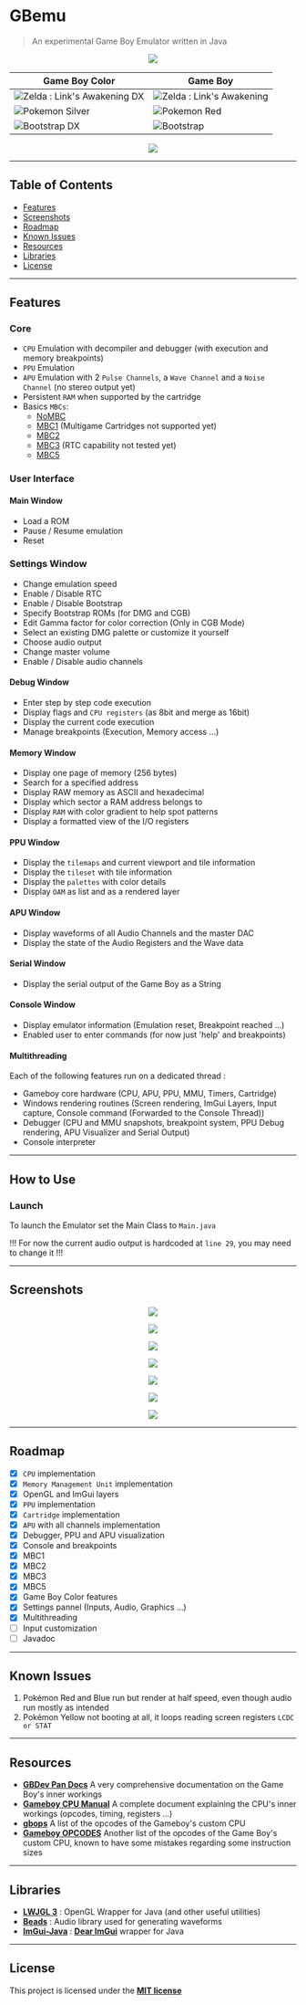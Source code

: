 # GBemu

> An experimental Game Boy Emulator written in Java

<p align="center">
  <img src="img/bootstrap2_DX.gif" />
</p>

| Game Boy Color | Game Boy |
|---|---|
|![Zelda : Link's Awakening DX](img/zelda_DX.gif)|![Zelda : Link's Awakening](img/zelda.gif)|
|![Pokemon Silver](img/pokemon_DX.gif)|![Pokemon Red](img/pokemon.gif)|
|![Bootstrap DX](img/bootstrap_DX.gif)|![Bootstrap](img/bootstrap.gif)|
<p align="center">
  <img src="img/cpu_instr.png" />
</p>


---

## Table of Contents

- [Features](#features)
- [Screenshots](#screenshots)
- [Roadmap](#roadmap)
- [Known Issues](#known-issues)
- [Resources](#resources)
- [Libraries](#libraries)
- [License](#license)

---

## Features
### Core
* ```CPU``` Emulation with decompiler and debugger (with execution and memory breakpoints)
* ```PPU``` Emulation
* ```APU``` Emulation with 2 ```Pulse Channels```, a ```Wave Channel``` and a ```Noise Channel``` (no stereo output yet)
* Persistent ```RAM``` when supported by the cartridge
* Basics ```MBCs```:
    - [NoMBC](https://gbdev.io/pandocs/nombc.html)
    - [MBC1](https://gbdev.io/pandocs/MBC1.html) (Multigame Cartridges not supported yet)
    - [MBC2](https://gbdev.io/pandocs/MBC2.html)
    - [MBC3](https://gbdev.io/pandocs/MBC3.html) (RTC capability not tested yet)
    - [MBC5](https://gbdev.io/pandocs/MBC4.html)
    
### User Interface

#### Main Window
- Load a ROM
- Pause / Resume emulation
- Reset

### Settings Window
- Change emulation speed
- Enable / Disable RTC
- Enable / Disable Bootstrap
- Specify Bootstrap ROMs (for DMG and CGB)
- Edit Gamma factor for color correction (Only in CGB Mode)
- Select an existing DMG palette or customize it yourself
- Choose audio output
- Change master volume
- Enable / Disable audio channels

#### Debug Window
- Enter step by step code execution
- Display flags and ```CPU registers``` (as 8bit and merge as 16bit)
- Display the current code execution
- Manage breakpoints (Execution, Memory access ...)

#### Memory Window
- Display one page of memory (256 bytes)
- Search for a specified address
- Display RAW memory as ASCII and hexadecimal
- Display which sector a RAM address belongs to
- Display ```RAM``` with color gradient to help spot patterns
- Display a formatted view of the I/O registers

#### PPU Window
- Display the ```tilemaps``` and current viewport and tile information
- Display the ```tileset``` with tile information
- Display the ```palettes``` with color details
- Display ```OAM``` as list and as a rendered layer

#### APU Window
- Display waveforms of all Audio Channels and the master DAC
- Display the state of the Audio Registers and the Wave data

#### Serial Window
- Display the serial output of the Game Boy as a String

#### Console Window
- Display emulator information (Emulation reset, Breakpoint reached ...)
- Enabled user to enter commands (for now just 'help' and breakpoints)
  
#### Multithreading
Each of the following features run on a dedicated thread :
- Gameboy core hardware (CPU, APU, PPU, MMU, Timers, Cartridge)
- Windows rendering routines (Screen rendering, ImGui Layers, Input capture, Console command (Forwarded to the Console Thread))
- Debugger (CPU and MMU snapshots, breakpoint system, PPU Debug rendering, APU Visualizer and Serial Output)
- Console interpreter
---

## How to Use
### Launch
To launch the Emulator set the Main Class to ```Main.java```

!!! For now the current audio output is hardcoded at ```line 29```, you may need to change it !!!

---

## Screenshots
<p align="center">
  <img src="img/settings.gif" />
</p>
<p align="center">
  <img src="img/cpu.gif" />
</p>
<p align="center">
  <img src="img/memory.gif" />
</p>
<p align="center">
  <img src="img/ppu.gif" />
</p>
<p align="center">
  <img src="img/apu.gif" />
</p>
<p align="center">
  <img src="img/console.png" />
</p>
<p align="center">
  <img src="img/serial.png" />
</p>

---

## Roadmap
* [x] ```CPU``` implementation
* [x] ```Memory Management Unit``` implementation
* [x] OpenGL and ImGui layers
* [x] ```PPU``` implementation
* [x] ```Cartridge``` implementation
* [x] ```APU``` with all channels implementation
* [x] Debugger, PPU and APU visualization
* [x] Console and breakpoints
* [x] MBC1
* [x] MBC2
* [x] MBC3
* [x] MBC5
* [x] Game Boy Color features
* [x] Settings pannel (Inputs, Audio, Graphics ...)
* [x] Multithreading
* [ ] Input customization
* [ ] Javadoc

---

## Known Issues

1) Pokémon Red and Blue run but render at half speed, even though audio run mostly as intended
2) Pokémon Yellow not booting at all, it loops reading screen registers ```LCDC or STAT```
--- 

## Resources
- **[GBDev Pan Docs](https://gbdev.io/pandocs/)** A very comprehensive documentation on the Game Boy's inner workings
- **[Gameboy CPU Manual](http://marc.rawer.de/Gameboy/Docs/GBCPUman.pdf)** A complete document explaining the CPU's inner workings (opcodes, timing, registers ...)
- **[gbops](https://izik1.github.io/gbops/)** A list of the opcodes of the Gameboy's custom CPU
- **[Gameboy OPCODES](https://www.pastraiser.com/cpu/gameboy/gameboy_opcodes.html)** Another list of the opcodes of the Game Boy's custom CPU, known to have some mistakes regarding some instruction sizes
---

## Libraries
- **[LWJGL 3](https://www.lwjgl.org/)** : OpenGL Wrapper for Java (and other useful utilities)
- **[Beads](http://www.beadsproject.net/)** : Audio library used for generating waveforms
- **[ImGui-Java](https://github.com/SpaiR/imgui-java)** : **[Dear ImGui](https://github.com/ocornut/imgui)** wrapper for Java
---

## License

This project is licensed under the **[MIT license](http://opensource.org/licenses/mit-license.php)**
